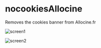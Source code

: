 # nocookiesAllocine
Removes the cookies banner from Allocine.fr

![screen1](https://user-images.githubusercontent.com/45171753/172663106-b8fde57a-3a81-4844-a21c-f854846a5143.png)

![screen2](https://user-images.githubusercontent.com/45171753/172663111-5ccbce6d-5824-4427-a576-24a1b3d9fb7d.png)

